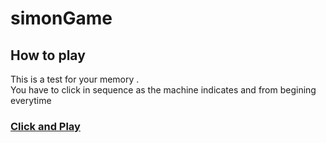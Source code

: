 # simonGame
## How to play
This is a test for your memory .  
You have to click in sequence as the machine indicates and from begining everytime
### [Click and Play](https://alamin11.github.io/simonGame)
